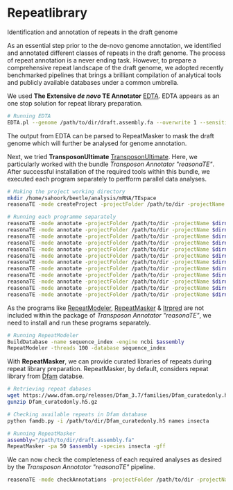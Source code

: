 # Repeatlibrary
Identification and annotation of repeats in the draft genome

As an essential step prior to the de-novo genome annotation, we identified and annotated different classes of repeats in the draft genome. The process of repeat annotation
is a never ending task. However, to prepare a comprehensive repeat landscape of the draft genome, we adopted recently benchmarked pipelines that brings a brilliant compilation
of analytical tools and publicly available databases under a common umbrella.

We used **The Extensive *de novo* TE Annotator** [EDTA](https://github.com/oushujun/EDTA). EDTA appears as an one stop solution for repeat library preparation.
```bash
# Running EDTA
EDTA.pl --genome /path/to/dir/draft.assembly.fa --overwrite 1 --sensitive 1 --anno 1 --evaluate 1 --threads 110
```
The output from EDTA can be parsed to RepeatMasker to mask the draft genome which will further be analysed for genome annotation.

Next, we tried **TransposonUltimate** [TransposonUltimate](https://github.com/DerKevinRiehl/TransposonUltimate). Here, we particularly worked with the bundle *Transposon Annotator "reasonaTE"*. After successful installation of the required tools within this bundle, we executed each program separately to perfform parallel data analyses.
```bash
# Making the project working directory
mkdir /home/sahoork/beetle/analysis/mRNA/TEspace
reasonaTE -mode createProject -projectFolder /path/to/dir -projectName $dirname -inputFasta /path/to/dir/in/draft.assembly.fa

# Running each programme separately
reasonaTE -mode annotate -projectFolder /path/to/dir -projectName $dirname -tool helitronScanner
reasonaTE -mode annotate -projectFolder /path/to/dir -projectName $dirname -tool ltrHarvest 
reasonaTE -mode annotate -projectFolder /path/to/dir -projectName $dirname -tool mitefind
reasonaTE -mode annotate -projectFolder /path/to/dir -projectName $dirname -tool mitetracker xxxxx -w 10
reasonaTE -mode annotate -projectFolder /path/to/dir -projectName $dirname -tool must
reasonaTE -mode annotate -projectFolder /path/to/dir -projectName $dirname -tool repeatmodel 
reasonaTE -mode annotate -projectFolder /path/to/dir -projectName $dirname -tool repMasker
reasonaTE -mode annotate -projectFolder /path/to/dir -projectName $dirname -tool sinefind
reasonaTE -mode annotate -projectFolder /path/to/dir -projectName $dirname -tool sinescan xxxxx -k 10
reasonaTE -mode annotate -projectFolder /path/to/dir -projectName $dirname -tool tirvish
reasonaTE -mode annotate -projectFolder /path/to/dir -projectName $dirname -tool transposonPSI
reasonaTE -mode annotate -projectFolder /path/to/dir -projectName $dirname -tool NCBICDD1000
```
As the programs like [RepeatModeler](https://github.com/Dfam-consortium/RepeatModeler), [RepeatMasker](https://github.com/rmhubley/RepeatMasker) & [ltrpred](https://github.com/HajkD/LTRpred) are not included within the package of *Transposon Annotator "reasonaTE"*, we need to install and run these programs separately.
```bash
# Running RepeatModeler
BuildDatabase -name sequence_index -engine ncbi $assembly
RepeatModeler -threads 100 -database sequence_index
```
With **RepeatMasker**, we can provide curated libraries of repeats during repeat library preparation. RepeatMasker, by default, considers repeat library from [Dfam](https://www.dfam.org/) databse.

```bash
# Retrieving repeat dabases
wget https://www.dfam.org/releases/Dfam_3.7/families/Dfam_curatedonly.h5.gz
gunzip Dfam_curatedonly.h5.gz

# Checking available repeats in Dfam database
python famdb.py -i /path/to/dir/Dfam_curatedonly.h5 names insecta

# Running RepeatMasker
assembly="/path/to/dir/draft.assembly.fa"
RepeatMasker -pa 50 $assembly -species insecta -gff
```
We can now check the completeness of each required analyses as desired by the *Transposon Annotator "reasonaTE"* pipeline.
```bash
reasonaTE -mode checkAnnotations -projectFolder /path/to/dir -projectName $dirname
```
